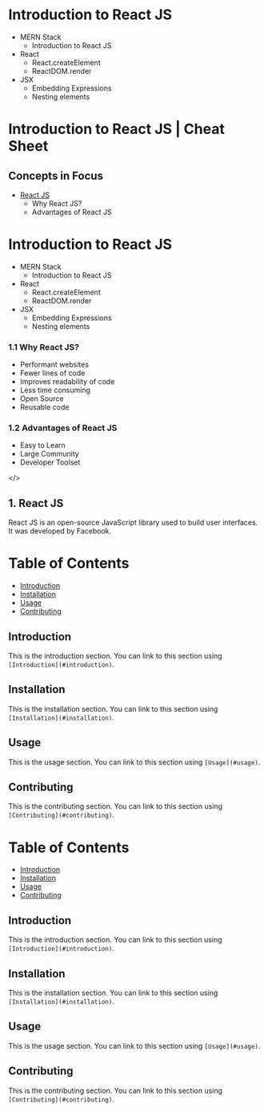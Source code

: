 # Introduction to React JS

- MERN Stack
  - Introduction to React JS
- React
  - React.createElement
  - ReactDOM.render
- JSX
  - Embedding Expressions
  - Nesting elements

# Introduction to React JS | Cheat Sheet

## Concepts in Focus

- [React JS](#introduction)
  - Why React JS?
  - Advantages of React JS

# Introduction to React JS

- MERN Stack
  - Introduction to React JS
- React
  - React.createElement
  - ReactDOM.render
- JSX
  - Embedding Expressions
  - Nesting elements

### 1.1 Why React JS?

- Performant websites
- Fewer lines of code
- Improves readability of code
- Less time consuming
- Open Source
- Reusable code

### 1.2 Advantages of React JS

- Easy to Learn
- Large Community
- Developer Toolset


<a name="#introduction"></>
## 1. React JS
React JS is an open-source JavaScript library used to build user interfaces. It was developed by Facebook.

# Table of Contents
- [Introduction](#introduction)
- [Installation](#installation)
- [Usage](#usage)
- [Contributing](#contributing)

<a name="introduction"></a>
## Introduction
This is the introduction section. You can link to this section using `[Introduction](#introduction)`.

<a name="installation"></a>
## Installation
This is the installation section. You can link to this section using `[Installation](#installation)`.

<a name="usage"></a>
## Usage
This is the usage section. You can link to this section using `[Usage](#usage)`.

<a name="contributing"></a>
## Contributing
This is the contributing section. You can link to this section using `[Contributing](#contributing)`.



# Table of Contents
- [Introduction](#introduction)
- [Installation](#installation)
- [Usage](#usage)
- [Contributing](#contributing)

## Introduction
This is the introduction section. You can link to this section using `[Introduction](#introduction)`.

## Installation
This is the installation section. You can link to this section using `[Installation](#installation)`.

## Usage
This is the usage section. You can link to this section using `[Usage](#usage)`.

## Contributing
This is the contributing section. You can link to this section using `[Contributing](#contributing)`.